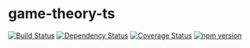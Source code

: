 # game-theory-ts
[![Build Status](https://travis-ci.org/WilliamChelman/game-theory-ts.svg?branch=master)](https://travis-ci.org/WilliamChelman/game-theory-ts) [![Dependency Status](https://gemnasium.com/badges/github.com/WilliamChelman/game-theory-ts.svg)](https://gemnasium.com/github.com/WilliamChelman/game-theory-ts) [![Coverage Status](https://coveralls.io/repos/github/WilliamChelman/game-theory-ts/badge.svg?branch=master)](https://coveralls.io/github/WilliamChelman/game-theory-ts?branch=master) [![npm version](https://badge.fury.io/js/%40nephidream%2Fgame-theory-ts.svg)](https://badge.fury.io/js/%40nephidream%2Fgame-theory-ts)